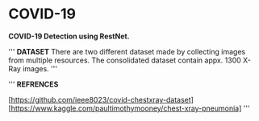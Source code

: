 # COVID-19

**COVID-19 Detection using RestNet.**

''' **DATASET**
There are two different dataset made by collecting images from multiple resources.
The consolidated dataset contain appx. 1300 X-Ray images.
'''


'''
**REFRENCES**

[https://github.com/ieee8023/covid-chestxray-dataset]
[https://www.kaggle.com/paultimothymooney/chest-xray-pneumonia]
'''
